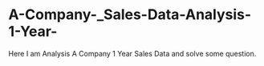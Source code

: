 # A-Company-_Sales-Data-Analysis-1-Year-
Here I am  Analysis  A Company 1 Year Sales Data and solve some question.

